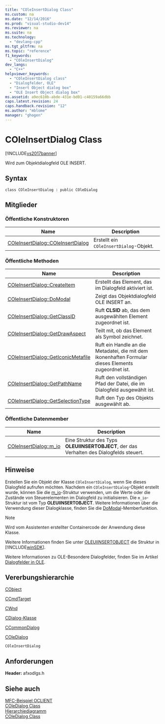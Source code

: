 ```yaml
---
title: "COleInsertDialog Class"
ms.custom: na
ms.date: "12/14/2016"
ms.prod: "visual-studio-dev14"
ms.reviewer: na
ms.suite: na
ms.technology: 
  - "devlang-cpp"
ms.tgt_pltfrm: na
ms.topic: "reference"
f1_keywords: 
  - "COleInsertDialog"
dev_langs: 
  - "C++"
helpviewer_keywords: 
  - "COleInsertDialog class"
  - "Dialogfelder, OLE"
  - "Insert Object dialog box"
  - "OLE Insert Object dialog box"
ms.assetid: a9ec610b-abde-431e-bd01-c40159a66dbb
caps.latest.revision: 24
caps.handback.revision: "12"
ms.author: "mblome"
manager: "ghogen"
---
```

# COleInsertDialog Class
[!INCLUDE[vs2017banner](../../assembler/inline/includes/vs2017banner.md)]

Wird zum Objektdialogfeld OLE INSERT.  
  
## Syntax  
  
```  
class COleInsertDialog : public COleDialog  
```  
  
## Mitglieder  
  
### Öffentliche Konstruktoren  
  
|Name|Description|  
|----------|-----------------|  
|[COleInsertDialog::COleInsertDialog](../Topic/COleInsertDialog::COleInsertDialog.md)|Erstellt ein `COleInsertDialog`\-Objekt.|  
  
### Öffentliche Methoden  
  
|Name|Description|  
|----------|-----------------|  
|[COleInsertDialog::CreateItem](../Topic/COleInsertDialog::CreateItem.md)|Erstellt das Element, das im Dialogfeld aktiviert ist.|  
|[COleInsertDialog::DoModal](../Topic/COleInsertDialog::DoModal.md)|Zeigt das Objektdialogfeld OLE INSERT an.|  
|[COleInsertDialog::GetClassID](../Topic/COleInsertDialog::GetClassID.md)|Ruft **CLSID** ab, das dem ausgewählten Element zugeordnet ist.|  
|[COleInsertDialog::GetDrawAspect](../Topic/COleInsertDialog::GetDrawAspect.md)|Teilt mit, ob das Element als Symbol zeichnet.|  
|[COleInsertDialog::GetIconicMetafile](../Topic/COleInsertDialog::GetIconicMetafile.md)|Ruft ein Handle an die Metadatei, die mit dem ikonenhaften Formular dieses Elements zugeordnet ist.|  
|[COleInsertDialog::GetPathName](../Topic/COleInsertDialog::GetPathName.md)|Ruft den vollständigen Pfad der Datei, die im Dialogfeld ausgewählt ist.|  
|[COleInsertDialog::GetSelectionType](../Topic/COleInsertDialog::GetSelectionType.md)|Ruft den Typ des Objekts ausgewählt ab.|  
  
### Öffentliche Datenmember  
  
|Name|Description|  
|----------|-----------------|  
|[COleInsertDialog::m\_io](../Topic/COleInsertDialog::m_io.md)|Eine Struktur des Typs **OLEUIINSERTOBJECT**, der das Verhalten des Dialogfelds steuert.|  
  
## Hinweise  
 Erstellen Sie ein Objekt der Klasse `COleInsertDialog`, wenn Sie dieses Dialogfeld aufrufen möchten.  Nachdem ein `COleInsertDialog`\-Objekt erstellt wurde, können Sie die [m\_io](../Topic/COleInsertDialog::m_io.md)\-Struktur verwenden, um die Werte oder die Zustände von Steuerelementen im Dialogfeld zu initialisieren.  Die `m_io`\-Struktur ist vom Typ **OLEUIINSERTOBJECT**.  Weitere Informationen über die Verwendung dieser Dialogklasse, finden Sie die [DoModal](../Topic/COleInsertDialog::DoModal.md)\-Memberfunktion.  
  
> [!NOTE]
>  Wird vom Assistenten erstellter Containercode der Anwendung diese Klasse.  
  
 Weitere Informationen finden Sie unter [OLEUIINSERTOBJECT](http://msdn.microsoft.com/library/windows/desktop/ms691316) die Struktur in [!INCLUDE[winSDK](../../atl/includes/winsdk_md.md)].  
  
 Weitere Informationen zu OLE\-Besondere Dialogfelder, finden Sie im Artikel [Dialogfelder in OLE](../../mfc/dialog-boxes-in-ole.md).  
  
## Vererbungshierarchie  
 [CObject](../../mfc/reference/cobject-class.md)  
  
 [CCmdTarget](../../mfc/reference/ccmdtarget-class.md)  
  
 [CWnd](../../mfc/reference/cwnd-class.md)  
  
 [CDialog\-Klasse](../../mfc/reference/cdialog-class.md)  
  
 [CCommonDialog](../../mfc/reference/ccommondialog-class.md)  
  
 [COleDialog](../../mfc/reference/coledialog-class.md)  
  
 `COleInsertDialog`  
  
## Anforderungen  
 **Header:**  afxodlgs.h  
  
## Siehe auch  
 [MFC\-Beispiel OCLIENT](../../top/visual-cpp-samples.md)   
 [COleDialog Class](../../mfc/reference/coledialog-class.md)   
 [Hierarchiediagramm](../../mfc/hierarchy-chart.md)   
 [COleDialog Class](../../mfc/reference/coledialog-class.md)